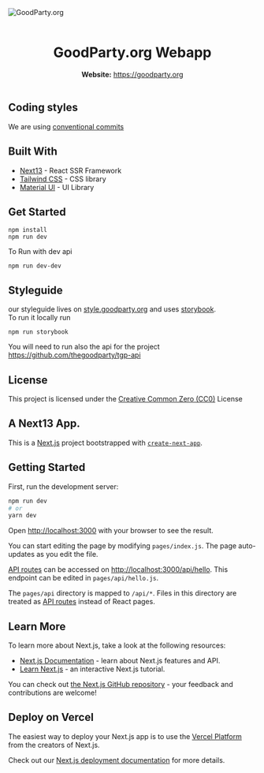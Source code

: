 <img src="https://assets.goodparty.org/gp-share.png" alt="GoodParty.org" align="center" />

<br />
<br />
<div align="center">
  <h1>GoodParty.org Webapp</h1>
</div>
<div align="center"><strong>Website:</strong> <a href="https://goodparty.org">https://goodparty.org</a></div>

<br />

## Coding styles

We are using [conventional commits](https://www.conventionalcommits.org/)

## Built With

- [Next13](https://nextjs.org/) - React SSR Framework
- [Tailwind CSS](https://tailwindcss.com/) - CSS library
- [Material UI](https://material-ui.com/) - UI Library

## Get Started

```
npm install
npm run dev
```

To Run with dev api

```
npm run dev-dev
```

## Styleguide

our styleguide lives on <a href="https://style.goodparty.org">style.goodparty.org</a> and uses <a href="https://storybook.js.org/">storybook</a>.<br/>
To run it locally run

```
npm run storybook
```

You will need to run also the api for the project <a href="https://github.com/thegoodparty/tgp-api">https://github.com/thegoodparty/tgp-api</a>

## License

This project is licensed under the [Creative Common Zero (CC0)](https://creativecommons.org/share-your-work/public-domain/cc0/) License

<h2>A Next13 App.</h2>

This is a [Next.js](https://nextjs.org/) project bootstrapped with [`create-next-app`](https://github.com/vercel/next.js/tree/canary/packages/create-next-app).

## Getting Started

First, run the development server:

```bash
npm run dev
# or
yarn dev
```

Open [http://localhost:3000](http://localhost:3000) with your browser to see the result.

You can start editing the page by modifying `pages/index.js`. The page auto-updates as you edit the file.

[API routes](https://nextjs.org/docs/api-routes/introduction) can be accessed on [http://localhost:3000/api/hello](http://localhost:3000/api/hello). This endpoint can be edited in `pages/api/hello.js`.

The `pages/api` directory is mapped to `/api/*`. Files in this directory are treated as [API routes](https://nextjs.org/docs/api-routes/introduction) instead of React pages.

## Learn More

To learn more about Next.js, take a look at the following resources:

- [Next.js Documentation](https://nextjs.org/docs) - learn about Next.js features and API.
- [Learn Next.js](https://nextjs.org/learn) - an interactive Next.js tutorial.

You can check out [the Next.js GitHub repository](https://github.com/vercel/next.js/) - your feedback and contributions are welcome!

## Deploy on Vercel

The easiest way to deploy your Next.js app is to use the [Vercel Platform](https://vercel.com/new?utm_medium=default-template&filter=next.js&utm_source=create-next-app&utm_campaign=create-next-app-readme) from the creators of Next.js.

Check out our [Next.js deployment documentation](https://nextjs.org/docs/deployment) for more details.
